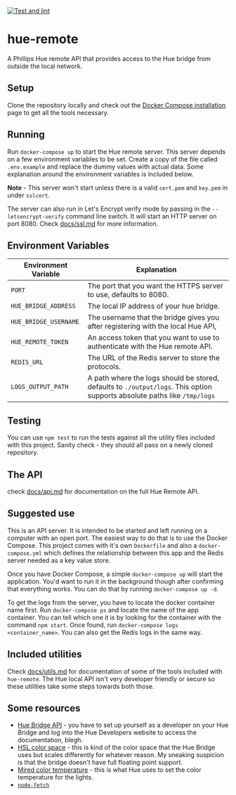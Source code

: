 [![Test and lint](https://github.com/YashdalfTheGray/hue-remote/actions/workflows/test-and-lint.yml/badge.svg)](https://github.com/YashdalfTheGray/hue-remote/actions/workflows/test-and-lint.yml)

# hue-remote

A Phillips Hue remote API that provides access to the Hue bridge from outside the local network.

## Setup

Clone the repository locally and check out the [Docker Compose installation](https://docs.docker.com/compose/install/) page to get all the tools necessary.

## Running

Run `docker-compose up` to start the Hue remote server. This server depends on a few environment variables to be set. Create a copy of the file called `.env.example` and replace the dummy values with actual data. Some explanation around the environment variables is included below.

**Note** - This server won't start unless there is a valid `cert.pem` and `key.pem` in under `sslcert`.

The server can also run in Let's Encrypt verify mode by passing in the `--letsencrypt-verify` command line switch. It will start an HTTP server on port 8080. Check [docs/ssl.md](docs/ssl.md) for more information.

## Environment Variables

| Environment Variable  | Explanation                                                                                                               |
| --------------------- | ------------------------------------------------------------------------------------------------------------------------- |
| `PORT`                | The port that you want the HTTPS server to use, defaults to 8080.                                                         |
| `HUE_BRIDGE_ADDRESS`  | The local IP address of your hue bridge.                                                                                  |
| `HUE_BRIDGE_USERNAME` | The username that the bridge gives you after registering with the local Hue API,                                          |
| `HUE_REMOTE_TOKEN`    | An access token that you want to use to authenticate with the Hue remote API.                                             |
| `REDIS_URL`           | The URL of the Redis server to store the protocols.                                                                       |
| `LOGS_OUTPUT_PATH`    | A path where the logs should be stored, defaults to `./output/logs`. This option supports absolute paths like `/tmp/logs` |

## Testing

You can use `npm test` to run the tests against all the utility files included with this project. Sanity check - they should all pass on a newly cloned repository.

## The API

check [docs/api.md](docs/api.md) for documentation on the full Hue Remote API.

## Suggested use

This is an API server. It is intended to be started and left running on a computer with an open port. The easiest way to do that is to use the Docker Compose. This project comes with it's own `Dockerfile` and also a `docker-compose.yml` which defines the relationship between this app and the Redis server needed as a key value store.

Once you have Docker Compose, a simple `docker-compose up` will start the application. You'd want to run it in the background though after confirming that everything works. You can do that by running `docker-compose up -d`.

To get the logs from the server, you have to locate the docker container name first. Run `docker-compose ps` and locate the name of the app container. You can tell which one it is by looking for the container with the command `npm start`. Once found, run `docker-compose logs <container_name>`. You can also get the Redis logs in the same way.

## Included utilities

Check [docs/utils.md](docs/utils.md) for documentation of some of the tools included with `hue-remote`. The Hue local API isn't very developer friendly or secure so these utilities take some steps towards both those.

## Some resources

- [Hue Bridge API](https://www.developers.meethue.com/documentation/getting-started) - you have to set up yourself as a developer on your Hue Bridge and log into the Hue Developers website to access the documentation, blegh.
- [HSL color space](https://en.wikipedia.org/wiki/HSL_and_HSV) - this is kind of the color space that the Hue Bridge uses but scales differently for whatever reason. My sneaking suspicion is that the bridge doesn't have full floating point support.
- [Mired color temperature](https://en.wikipedia.org/wiki/Mired) - this is what Hue uses to set the color temperature for the lights.
- [`node-fetch`](https://www.npmjs.com/package/node-fetch)
